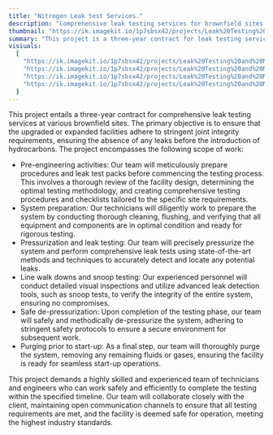 ```yaml
---
title: "Nitrogen Leak test Services."
description: "Comprehensive leak testing services for brownfield sites. Three-year contract ensuring upgraded facilities meet integrity requirements before hydrocarbon introduction. Extensive pre-engineering, system preparation, pressurization, leak detection, and safe de-pressurization by experienced team."
thumbnail: "https://ik.imagekit.io/1p7sbsx42/projects/Leak%20Testing%20and%20Nitrogen%20Purging/1.webp?tr=w-800,h-1200?updatedAt=1714376651936"
summary: "This project is a three-year contract for leak testing services at brownfield sites ensures upgraded facilities meet joint integrity requirements before hydrocarbon introduction. Scope: pre-engineering, system preparation, pressurization, leak testing, line walk downs, snoop testing, safe de-pressurization, and purging. Skilled team ensures timely completion, collaborating closely with client for safety and standards adherence."
visiuals:
  [
    "https://ik.imagekit.io/1p7sbsx42/projects/Leak%20Testing%20and%20Nitrogen%20Purging/1.webp?tr=w-800,h-1200?updatedAt=1714376651936",
    "https://ik.imagekit.io/1p7sbsx42/projects/Leak%20Testing%20and%20Nitrogen%20Purging/2.webp?tr=w-800,h-1200?updatedAt=1714376651868",
    "https://ik.imagekit.io/1p7sbsx42/projects/Leak%20Testing%20and%20Nitrogen%20Purging/3.webp?tr=w-800,h-1200?updatedAt=1714376652186",
    "https://ik.imagekit.io/1p7sbsx42/projects/Leak%20Testing%20and%20Nitrogen%20Purging/4.webp?tr=w-800,h-1200?updatedAt=1714376651312",
  ]
---
```


This project entails a three-year contract for comprehensive leak testing services at various brownfield sites. The primary objective is to ensure that the upgraded or expanded facilities adhere to stringent joint integrity requirements, ensuring the absence of any leaks before the introduction of hydrocarbons. The project encompasses the following scope of work:

- Pre-engineering activities: Our team will meticulously prepare procedures and leak test packs before commencing the testing process. This involves a thorough review of the facility design, determining the optimal testing methodology, and creating comprehensive testing procedures and checklists tailored to the specific site requirements.
- System preparation: Our technicians will diligently work to prepare the system by conducting thorough cleaning, flushing, and verifying that all equipment and components are in optimal condition and ready for rigorous testing.
- Pressurization and leak testing: Our team will precisely pressurize the system and perform comprehensive leak tests using state-of-the-art methods and techniques to accurately detect and locate any potential leaks.
- Line walk downs and snoop testing: Our experienced personnel will conduct detailed visual inspections and utilize advanced leak detection tools, such as snoop tests, to verify the integrity of the entire system, ensuring no compromises.
- Safe de-pressurization: Upon completion of the testing phase, our team will safely and methodically de-pressurize the system, adhering to stringent safety protocols to ensure a secure environment for subsequent work.
- Purging prior to start-up: As a final step, our team will thoroughly purge the system, removing any remaining fluids or gases, ensuring the facility is ready for seamless start-up operations.

This project demands a highly skilled and experienced team of technicians and engineers who can work safely and efficiently to complete the testing within the specified timeline. Our team will collaborate closely with the client, maintaining open communication channels to ensure that all testing requirements are met, and the facility is deemed safe for operation, meeting the highest industry standards.

